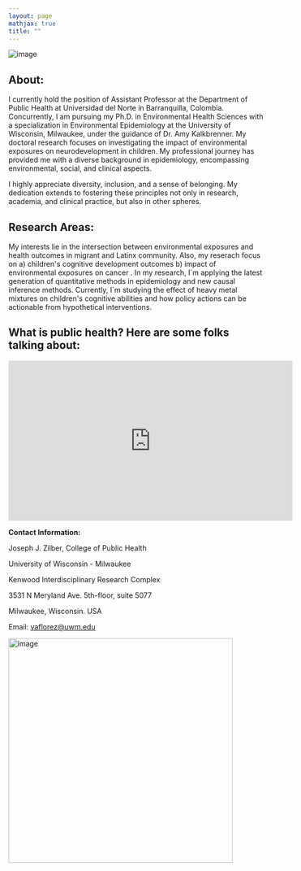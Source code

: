 ```yaml
---
layout: page
mathjax: true
title: ""
---
```



 
 ![image](https://github.com/victorflorez/victorflorez.github.io/assets/100101223/409ac24f-844a-4d70-981e-3db3f82789d9)



  
## About:
I currently hold the position of Assistant Professor at the Department of Public Health at Universidad del Norte in Barranquilla, Colombia. Concurrently, I am pursuing my Ph.D. in Environmental Health Sciences with a specialization in Environmental Epidemiology at the University of Wisconsin, Milwaukee, under the guidance of Dr. Amy Kalkbrenner. My doctoral research focuses on investigating the impact of environmental exposures on neurodevelopment in children. My professional journey has provided me with a diverse background in epidemiology, encompassing environmental, social, and clinical aspects.

I highly appreciate diversity, inclusion, and a sense of belonging. My dedication extends to fostering these principles not only in research, academia, and clinical practice, but also in other spheres.


## Research Areas:
My interests lie in the intersection between environmental exposures and health outcomes in migrant and Latinx community. Also, my reserach focus on a) children's cognitive development outcomes b) impact of environmental exposures on cancer . In my research, I´m applying the latest generation of quantitative methods in epidemiology and new causal inference methods. Currently, I´m studying the effect of heavy metal mixtures on children's cognitive abilities and how policy actions can be actionable from hypothetical interventions. 




## What is public health? Here are some folks talking about:

<iframe width="560" height="315" src="https://www.youtube.com/embed/citkbBNd6FY" frameborder="0" allowfullscreen></iframe>





   **Contact Information:**
   
   
   Joseph J. Zilber, College of Public Health
   
   University of Wisconsin - Milwaukee
   
   Kenwood Interdisciplinary Research Complex
   
   3531 N Meryland Ave. 5th-floor, suite 5077
   
   Milwaukee, Wisconsin. USA
   
   Email: vaflorez@uwm.edu
   
   <img width="442" alt="image" src="https://github.com/victorflorez/victorflorez.github.io/assets/100101223/67a72952-e351-41ac-b0d8-aebfe0c7fcf8">

   

